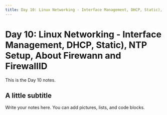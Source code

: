 ```yaml
---
title: Day 10: Linux Networking - Interface Management, DHCP, Static), NTP Setup, About Firewann and FirewallID
---
```


# Day 10: Linux Networking - Interface Management, DHCP, Static), NTP Setup, About Firewann and FirewallID

This is the Day 10 notes.

## A little subtitle
Write your notes here. You can add pictures, lists, and code blocks.


